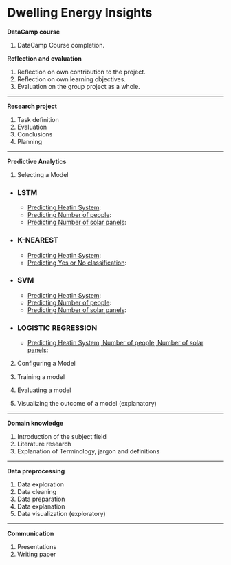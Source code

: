 # Dwelling Energy Insights


**DataCamp course**
1. DataCamp Course completion. 

**Reflection and evaluation**
1. Reflection on own contribution to the project.
2. Reflection on own learning objectives.
3. Evaluation on the group project as a whole.


____
**Research project**
1. Task definition
2. Evaluation
3. Conclusions
4. Planning


____
**Predictive Analytics**
1. Selecting a Model
- ### LSTM

	- [Predicting Heatin System](https://github.com/SantiagoPuertas/Dwelling-Energy-Insights/blob/master/Recurrent%20Neural%20Network/LSTM%20-%20Heating%20system.ipynb):
	- [Predicting Number of people](https://github.com/SantiagoPuertas/Dwelling-Energy-Insights/blob/master/Recurrent%20Neural%20Network/LSTM%20-%20People%20v2.ipynb):
  	- [Predicting Number of solar panels](https://github.com/SantiagoPuertas/Dwelling-Energy-Insights/blob/master/Recurrent%20Neural%20Network/LSTM%20-%20Solar%20panelsV2.ipynb):

- ### K-NEAREST
	
	- [Predicting Heatin System](https://github.com/SantiagoPuertas/Dwelling-Energy-Insights/blob/master/Supervised%20Machine%20Learning%20Algorithms/K-Nearest%20Neighbors/K-Nearest%20Neighbors.ipynb):
	- [Predicting Yes or No classification](https://github.com/SantiagoPuertas/Dwelling-Energy-Insights/blob/master/Supervised%20Machine%20Learning%20Algorithms/K-Nearest%20Neighbors/K-Nearest%20(Focusing%20on%20one%20Type).ipynb):
 


- ### SVM

	- [Predicting Heatin System](https://github.com/SantiagoPuertas/Dwelling-Energy-Insights/blob/master/Supervised%20Machine%20Learning%20Algorithms/Support%20Vector%20Machine/SVM%20implementation%20for%20Type%20of%20Heating%20System%20with%20KNMI%20data%20(per%20day).ipynb):
	- [Predicting Number of people](https://github.com/SantiagoPuertas/Dwelling-Energy-Insights/blob/master/Supervised%20Machine%20Learning%20Algorithms/Support%20Vector%20Machine/SVM%20implementation%20for%20Number%20of%20Persons%20with%20KNMI%20data%20(per%20day).ipynb):
  	- [Predicting Number of solar panels](https://github.com/SantiagoPuertas/Dwelling-Energy-Insights/blob/master/Supervised%20Machine%20Learning%20Algorithms/Support%20Vector%20Machine/SVM%20implementation%20for%20Number%20of%20Solar%20Panels%20with%20KNMI%20data%20(per%20day).ipynb):



- ### LOGISTIC REGRESSION

	- [Predicting Heatin System, Number of people, Number of solar panels](https://github.com/SantiagoPuertas/Dwelling-Energy-Insights/blob/master/Supervised%20Machine%20Learning%20Algorithms/Logistic%20Regression/Logistic%20Regression%20Without%20data%20from%205%20houses.ipynb):


2. Configuring a Model

3. Training a model

4. Evaluating a model

5. Visualizing the outcome of a model (explanatory)


____
**Domain knowledge**
1. Introduction of the subject field
2. Literature research
3. Explanation of Terminology, jargon and definitions


____
**Data preprocessing**
1. Data exploration
2. Data cleaning
3. Data preparation
4. Data explanation
5. Data visualization (exploratory)


____
**Communication**
1. Presentations 
2. Writing paper
